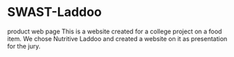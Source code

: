 # SWAST-Laddoo
product web page
This is a website created for a college project on a food item.
We chose Nutritive Laddoo and created a website on it as presentation for the jury.
